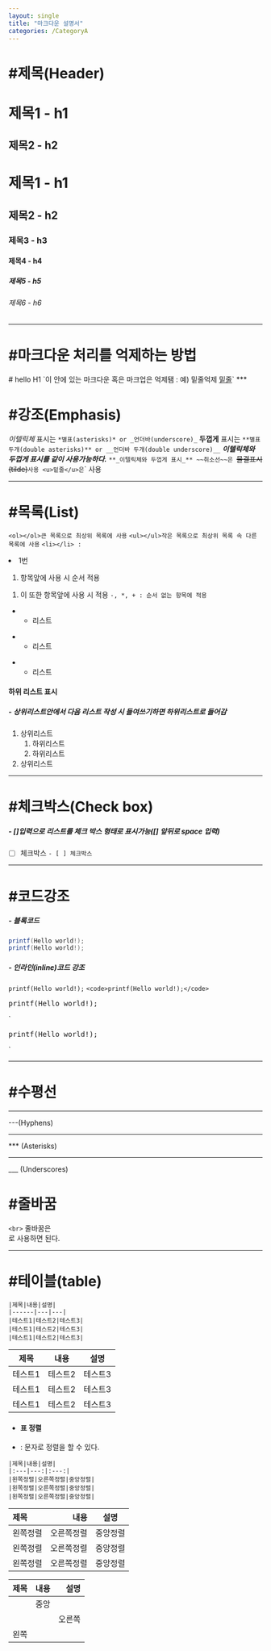 ```yaml
---
layout: single
title: "마크다운 설명서"
categories: /CategoryA
---
```


#제목(Header)
======
제목1 - h1
================

제목2 - h2
----------------------

# 제목1 - h1
## 제목2 - h2
### 제목3 - h3
#### 제목4 - h4
##### 제목5 - h5
###### 제목6 - h6
-------


#마크다운 처리를 억제하는 방법
======
<MTMarkdownOptions output = 'raw'>
# hello H1
</MTMarkdownOptions>
`이 안에 있는 마크다운 혹은 마크업은 억제됌 : 예) 밑줄억제 <u>밑줄</u>`
***


#강조(Emphasis)
===============
*이텔릭체* 표시는 `*별표(asterisks)* or _언더바(underscore)_`
**두껍게** 표시는 `**별표 두개(double asterisks)** or __언더바 두개(double underscore)__`
**_이텔릭체와 두껍게 표시를 같이 사용가능하다._** `**_이텔릭체와 두껍게 표시_**
~~취소선~~은 `~~물결표시(tilde)~~` 사용
<u>밑줄</u>은 `<u></u>` 사용
***


#목록(List)
=====
`<ol></ol>큰 목록으로 최상위 목록에 사용`
`<ul></ul>작은 목록으로 최상위 목록 속 다른 목록에 사용`
`<li></li> : ` <li>1번</li>
1. 항목앞에 사용 시 순서 적용
1) 이 또한 항목앞에 사용 시 적용
`-, *, + : 순서 없는 항목에 적용` 
- - 리스트
* * 리스트
+ + 리스트

#### 하위 리스트 표시
##### - 상위리스트안에서 다음 리스트 작성 시 들여쓰기하면 하위리스트로 들어감
1. 상위리스트
	1. 하위리스트
	2. 하위리스트
2. 상위리스트
***


#체크박스(Check box)
=====
##### - []입력으로 리스트를 체크 박스 형태로 표시가능([] 앞뒤로 space 입력)

- [ ] 체크박스
`- [ ] 체크박스`
 ***


#코드강조 
====
##### - 블록코드 
```C#
printf(Hello world!);
printf(Hello world!);
```
##### - 인라인(inline)코드 강조
<code>printf(Hello world!);</code> `<code>printf(Hello world!);</code>`
<pre>printf(Hello world!);</pre> `<pre>printf(Hello world!);</pre>`
***



#수평선 
====
---
---(Hyphens)

***
*** (Asterisks)

___
___ (Underscores)



#줄바꿈
===
`<br>`
줄바꿈은 <br>로 사용하면 된다.
***



#테이블(table)
===
```
|제목|내용|설명|
|------|---|---|
|테스트1|테스트2|테스트3|
|테스트1|테스트2|테스트3|
|테스트1|테스트2|테스트3|
```
|제목|내용|설명|
|------|---|---|
|테스트1|테스트2|테스트3|
|테스트1|테스트2|테스트3|
|테스트1|테스트2|테스트3|

- #### **표 정렬**
-  : 문자로 정렬을 할 수 있다.
```
|제목|내용|설명|
|:---|---:|:---:|
|왼쪽정렬|오른쪽정렬|중앙정렬|
|왼쪽정렬|오른쪽정렬|중앙정렬|
|왼쪽정렬|오른쪽정렬|중앙정렬|
```
|제목|내용|설명|
|:---|---:|:---:|
|왼쪽정렬|오른쪽정렬|중앙정렬|
|왼쪽정렬|오른쪽정렬|중앙정렬|
|왼쪽정렬|오른쪽정렬|중앙정렬|


|제목|내용|설명|
|:---|:---:|---:|
||중앙||
|||오른쪽|
|왼쪽||
